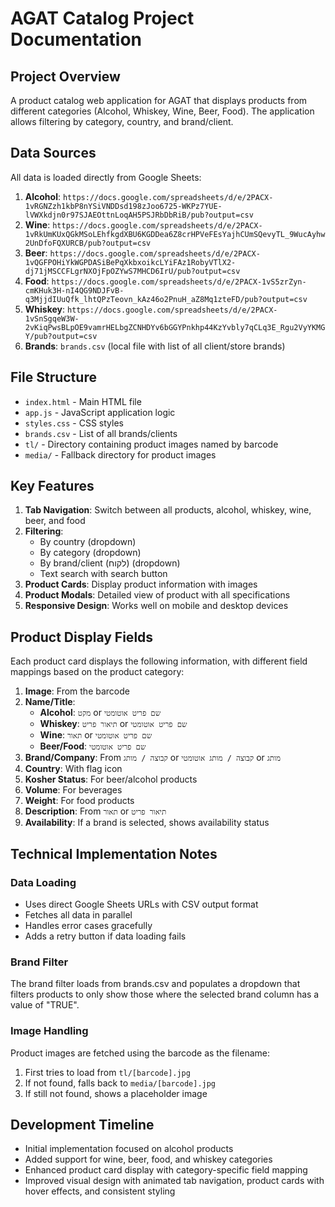 # AGAT Catalog Project Documentation

## Project Overview
A product catalog web application for AGAT that displays products from different categories (Alcohol, Whiskey, Wine, Beer, Food). The application allows filtering by category, country, and brand/client.

## Data Sources
All data is loaded directly from Google Sheets:

1. **Alcohol**: `https://docs.google.com/spreadsheets/d/e/2PACX-1vRGNZzh1kbP8nYSiVNDDsd198zJoo6725-WKPz7YUE-lVWXkdjn0r97SJAEOttnLoqAH5PSJRbDbRiB/pub?output=csv`
2. **Wine**: `https://docs.google.com/spreadsheets/d/e/2PACX-1vRkUmKUxQGkMSoLEhfkgdXBU6KGDDea6Z8crHPVeFEsYajhCUmSQevyTL_9WucAyhw2UnDfoFQXURCB/pub?output=csv`
3. **Beer**: `https://docs.google.com/spreadsheets/d/e/2PACX-1vQGFPOHiYkWGPDASiBePqXkbxoikcLYiFAz1RobyVTlX2-dj71jMSCCFLgrNXOjFpOZYwS7MHCD6IrU/pub?output=csv` 
4. **Food**: `https://docs.google.com/spreadsheets/d/e/2PACX-1vS5zrZyn-cmKHuk3H-nI4QG9NDJFvB-q3MjjdIUuQfk_lhtQPzTeovn_kAz46o2PnuH_aZ8Mq1zteFD/pub?output=csv`
5. **Whiskey**: `https://docs.google.com/spreadsheets/d/e/2PACX-1vSnSgqeW3W-2vKiqPwsBLpOE9vamrHELbgZCNHDYv6bGGYPnkhp44KzYvbly7qCLq3E_Rgu2VyYKMGY/pub?output=csv`
6. **Brands**: `brands.csv` (local file with list of all client/store brands)

## File Structure
- `index.html` - Main HTML file 
- `app.js` - JavaScript application logic
- `styles.css` - CSS styles
- `brands.csv` - List of all brands/clients
- `tl/` - Directory containing product images named by barcode
- `media/` - Fallback directory for product images

## Key Features
1. **Tab Navigation**: Switch between all products, alcohol, whiskey, wine, beer, and food
2. **Filtering**:
   - By country (dropdown)
   - By category (dropdown)
   - By brand/client (לקוח) (dropdown)
   - Text search with search button
3. **Product Cards**: Display product information with images
4. **Product Modals**: Detailed view of product with all specifications
5. **Responsive Design**: Works well on mobile and desktop devices

## Product Display Fields 
Each product card displays the following information, with different field mappings based on the product category:

1. **Image**: From the barcode
2. **Name/Title**:
   - **Alcohol**: `מקט` or `שם פריט אוטומטי`
   - **Whiskey**: `תיאור פריט` or `שם פריט אוטומטי`
   - **Wine**: `תאור` or `שם פריט אוטומטי`
   - **Beer/Food**: `שם פריט אוטומטי`
3. **Brand/Company**: From `קבוצה / מותג` or `קבוצה / מותג אוטומטי` or `מותג`
4. **Country**: With flag icon
5. **Kosher Status**: For beer/alcohol products
6. **Volume**: For beverages
7. **Weight**: For food products
8. **Description**: From `תאור` or `תיאור פריט`
9. **Availability**: If a brand is selected, shows availability status

## Technical Implementation Notes

### Data Loading
- Uses direct Google Sheets URLs with CSV output format 
- Fetches all data in parallel
- Handles error cases gracefully
- Adds a retry button if data loading fails

### Brand Filter
The brand filter loads from brands.csv and populates a dropdown that filters products to only show those where the selected brand column has a value of "TRUE".

### Image Handling
Product images are fetched using the barcode as the filename:
1. First tries to load from `tl/[barcode].jpg`
2. If not found, falls back to `media/[barcode].jpg`
3. If still not found, shows a placeholder image

## Development Timeline
- Initial implementation focused on alcohol products
- Added support for wine, beer, food, and whiskey categories
- Enhanced product card display with category-specific field mapping
- Improved visual design with animated tab navigation, product cards with hover effects, and consistent styling